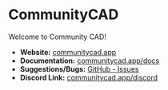 # CommunityCAD

Welcome to Community CAD!

- **Website:** [communitycad.app](https://communitycad.app)
- **Documentation:** [communitycad.app/docs](https://communitycad.app/docks)
- **Suggestions/Bugs:** [GitHub - Issues](https://github.com/CommunityCAD/CommunityCAD/issues/new/choose)
- **Discord Link:** [communitycad.app/discord](https://communitycad.app/discord)



